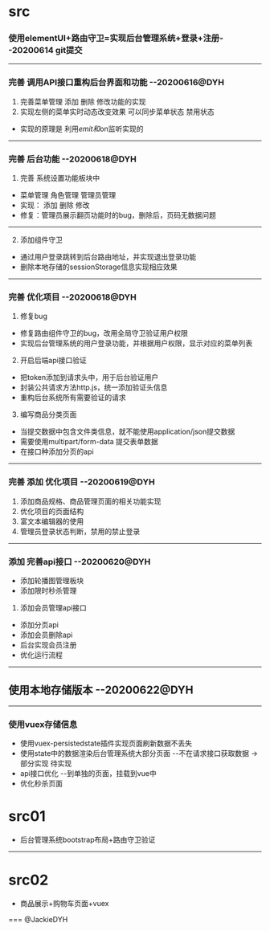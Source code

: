 # src

### 使用elementUI+路由守卫=实现后台管理系统+登录+注册--20200614 git提交
---
### 完善 调用API接口重构后台界面和功能 --20200616@DYH
1. 完善菜单管理 添加 删除 修改功能的实现
2. 实现左侧的菜单实时动态改变效果 可以同步菜单状态 禁用状态
* 实现的原理是 利用$emit和$on监听实现的

---
### 完善 后台功能 --20200618@DYH
1. 完善 系统设置功能板块中
* 菜单管理    角色管理    管理员管理
* 实现：    添加    删除    修改
* 修复：管理员展示翻页功能时的bug，删除后，页码无数据问题
---
2. 添加组件守卫
* 通过用户登录跳转到后台路由地址，并实现退出登录功能
* 删除本地存储的sessionStorage信息实现相应效果

---
### 完善 优化项目 --20200618@DYH
1. 修复bug
* 修复路由组件守卫的bug，改用全局守卫验证用户权限
* 实现后台管理系统的用户登录功能，并根据用户权限，显示对应的菜单列表
2. 开启后端api接口验证
* 把token添加到请求头中，用于后台验证用户
* 封装公共请求方法http.js，统一添加验证头信息
* 重构后台系统所有需要验证的请求
3. 编写商品分类页面
* 当提交数据中包含文件类信息，就不能使用application/json提交数据
* 需要使用multipart/form-data 提交表单数据
* 在接口种添加分页的api
---
### 完善 添加 优化项目 --20200619@DYH
1. 添加商品规格、商品管理页面的相关功能实现
2. 优化项目的页面结构
3. 富文本编辑器的使用
4. 管理员登录状态判断，禁用的禁止登录
---
### 添加 完善api接口 --20200620@DYH
* 添加轮播图管理板块
* 添加限时秒杀管理
1. 添加会员管理api接口
* 添加分页api
* 添加会员删除api
* 后台实现会员注册
* 优化运行流程
---
## 使用本地存储版本 --20200622@DYH

---
### 使用vuex存储信息
* 使用vuex-persistedstate插件实现页面刷新数据不丢失
* 使用state中的数据渲染后台管理系统大部分页面 --不在请求接口获取数据 ->部分实现 待实现
* api接口优化 --到单独的页面，挂载到vue中
* 优化秒杀页面


# src01

* 后台管理系统bootstrap布局+路由守卫验证
---
# src02

* 商品展示+购物车页面+vuex


===
@JackieDYH